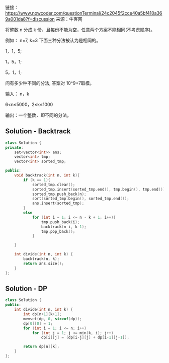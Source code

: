 链接：https://www.nowcoder.com/questionTerminal/24c2045f2cce40a5bf410a369a001da8?f=discussion
来源：牛客网

将整数 n 分成 k 份，且每份不能为空，任意两个方案不能相同(不考虑顺序)。

例如： n=7, k=3 下面三种分法被认为是相同的。

1，1，5;

1，5，1;

5，1，1;

问有多少种不同的分法, 答案对 10^9+7取模。

输入： n，k

6<n≤5000，2≤k≤1000

输出：一个整数，即不同的分法。


## Solution - Backtrack

```c++
class Solution {
private:
    set<vector<int>> ans;
    vector<int> tmp;
    vector<int> sorted_tmp;

public:
    void backtrack(int n, int k){
        if (k == 1){
            sorted_tmp.clear();
            sorted_tmp.insert(sorted_tmp.end(), tmp.begin(), tmp.end());
            sorted_tmp.push_back(n);
            sort(sorted_tmp.begin(), sorted_tmp.end());
            ans.insert(sorted_tmp);
        }
        else
            for (int i = 1; i <= n - k + 1; i++){
                tmp.push_back(i);
                backtrack(n-i, k-1);
                tmp.pop_back();
            }

    }

    int divide(int n, int k) {
        backtrack(n, k);
        return ans.size();
    }
};
```

## Solution - DP

```c++
class Solution {
public:
    int divide(int n, int k) {
        int dp[n+1][k+1];
        memset(dp, 0, sizeof(dp));
        dp[0][0] = 1;
        for (int i = 1; i <= n; i++)
            for (int j = 1; j <= min(k, i); j++)
                dp[i][j] = (dp[i-j][j] + dp[i-1][j-1]);

        return dp[n][k];
    }
};
```
